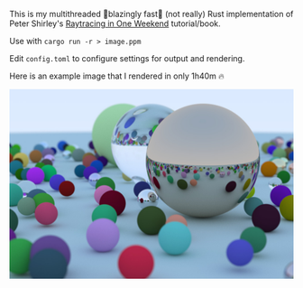 This is my multithreaded 🚀blazingly fast🚀 (not really) Rust implementation of Peter Shirley's 
[Raytracing in One Weekend](https://raytracing.github.io/books/RayTracingInOneWeekend.html#metal) tutorial/book.

Use with `cargo run -r > image.ppm`

Edit `config.toml` to configure settings for output and rendering.

Here is an example image that I rendered in only 1h40m 🔥 

![Astonishing world filled with beautiful spheres](example_render.jpg)
